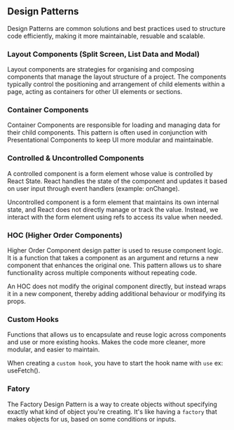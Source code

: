 ## Design Patterns

Design Patterns are common solutions and best practices used to structure code efficiently, making it more maintainable, resuable and scalable.

### Layout Components (Split Screen, List Data and Modal)

Layout components are strategies for organising and composing components that manage the layout structure of a project. The components typically control the positioning and arrangement of child elements within a page, acting as containers for other UI elements or sections.

### Container Components

Container Components are responsible for loading and managing data for their child components. This pattern is often used in conjunction with Presentational Components to keep UI more modular and maintainable.

### Controlled & Uncontrolled Components

A controlled component is a form element whose value is controlled by React State. React handles the state of the component and updates it based on user input through event handlers (example: onChange).

Uncontrolled component is a form element that maintains its own internal state, and React does not directly manage or track the value. Instead, we interact with the form element using refs to access its value when needed.

### HOC (Higher Order Components)

Higher Order Component design patter is used to resuse component logic. It is a function that takes a component as an argument and returns a new component that enhances the original one. This pattern allows us to share functionality across multiple components without repeating code.

An HOC does not modify the original component directly, but instead wraps it in a new component, thereby adding additional behaviour or modifying its props.

### Custom Hooks

Functions that allows us to encapsulate and reuse logic across components and use or more existing hooks. Makes the code more cleaner, more modular, and easier to maintain.

When creating a `custom hook`, you have to start the hook name with `use` ex: useFetch().

### Fatory

The Factory Design Pattern is a way to create objects without specifying exactly what kind of object you're creating. It's like having a `factory` that makes objects for us, based on some conditions or inputs.
